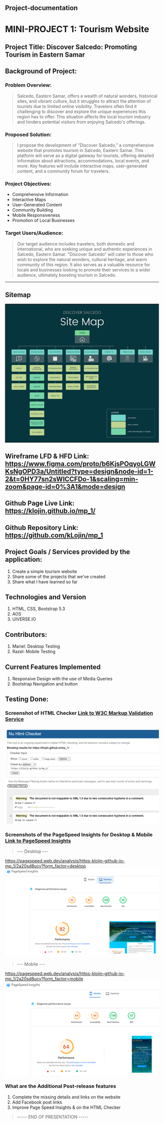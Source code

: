 ## Project-documentation

# MINI-PROJECT 1: Tourism Website

## Project Title: Discover Salcedo: Promoting Tourism in Eastern Samar

## Background of Project:

### Problem Overview:

>Salcedo, Eastern Samar, offers a wealth of natural wonders, historical sites, and vibrant culture, but it struggles to attract the attention of tourists due to limited online visibility. Travelers often find it challenging to discover and explore the unique experiences this region has to offer. This situation affects the local tourism industry and hinders potential visitors from enjoying Salcedo's offerings.

### Proposed Solution:

>I propose the development of "Discover Salcedo," a comprehensive website that promotes tourism in Salcedo, Eastern Samar. This platform will serve as a digital gateway for tourists, offering detailed information about attractions, accommodations, local events, and more. Key features will include interactive maps, user-generated content, and a community forum for travelers.

### Project Objectives:

* Comprehensive Information
* Interactive Maps
* User-Generated Content
* Community Building
* Mobile Responsiveness
* Promotion of Local Businesses

### Target Users/Audience:

>Our target audience includes travelers, both domestic and international, who are seeking unique and authentic experiences in Salcedo, Eastern Samar. "Discover Salcedo" will cater to those who wish to explore the natural wonders, cultural heritage, and warm community of this region. It also serves as a valuable resource for locals and businesses looking to promote their services to a wider audience, ultimately boosting tourism in Salcedo.
---
## Sitemap

![alt text](https://github.com/kLojin/mp_1/blob/main/sitemap.png?raw=true)


## Wireframe LFD & HFD Link: https://www.figma.com/proto/b6KjsPOqyoLGWKsNgOPD3a/Untitled?type=design&node-id=1-2&t=0HY77sn2sWICCFDo-1&scaling=min-zoom&page-id=0%3A1&mode=design

## Github Page Live Link: https://klojin.github.io/mp_1/

## Github Repository Link: https://github.com/kLojin/mp_1

## Project Goals / Services provided by the application:

1. Create a simple tourism website
2. Share some of the projects that we've created
3. Share what I have learned so far

## Technologies and Version
1. HTML, CSS, Bootstrap 5.3
2. AOS
3. UIVERSE.IO

## Contributors:

1. Mariel: Desktop Testing
2. Razel: Mobile Testing

## Current Features Implemented

1. Responsive Design with the use of Media Queries
2. Bootstrap Navigation and button

## Testing Done:

### Screenshot of HTML Checker [Link to W3C Markup Validation Service](https://validator.w3.org/)

![alt text](https://github.com/kLojin/mp_1/blob/main/checker.png?raw=true)

### Screenshots of the PageSpeed Insights for Desktop & Mobile [Link to PageSpeed Insights](https://pagespeed.web.dev/)

> --- Desktop ---

https://pagespeed.web.dev/analysis/https-klojin-github-io-mp_1/2a20sd8ucv?form_factor=desktop
![alt text](https://github.com/kLojin/mp_1/blob/main/desktop.png?raw=true)

> --- Mobile ---

https://pagespeed.web.dev/analysis/https-klojin-github-io-mp_1/2a20sd8ucv?form_factor=mobile
![alt text](https://github.com/kLojin/mp_1/blob/main/mobile.png?raw=true)

### What are the Additional Post-release features

1. Complete the missing details and links on the website
2. Add Facebook post links
3. Improve Page Speed Insights & on the HTML Checker



> ----- END OF PRESENTATION ----- 
